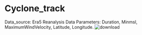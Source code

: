 # Cyclone_track
Data_source: Era5 Reanalysis Data
Parameters: Duration, Minmsl, MaximumWindVelocity, Latitude, Longitude.
![download](https://github.com/didarul59/Cyclone_track/assets/91020920/8c281cf7-b158-448d-86d3-82131e07ba5e)
